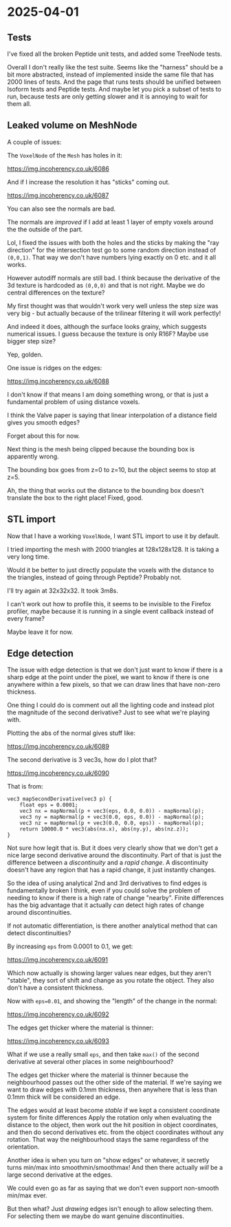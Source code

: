 # 2025-04-01

## Tests

I've fixed all the broken Peptide unit tests, and added some TreeNode tests.

Overall I don't really like the test suite. Seems like the "harness"
should be a bit more abstracted, instead of implemented inside the
same file that has 2000 lines of tests. And the page that runs tests
should be unified between Isoform tests and Peptide tests. And maybe
let you pick a subset of tests to run, because tests are only getting
slower and it is annoying to wait for them all.

## Leaked volume on MeshNode

A couple of issues:

The `VoxelNode` of the `Mesh` has holes in it:

https://img.incoherency.co.uk/6086

And if I increase the resolution it has "sticks" coming out.

https://img.incoherency.co.uk/6087

You can also see the normals are bad.

The normals are *improved* if I add at least 1 layer of empty
voxels around the the outside of the part.

Lol, I fixed the issues with both the holes and the sticks by making
the "ray direction" for the intersection test go to
some random direction instead of `(0,0,1)`. That way we don't have
numbers lying exactly on 0 etc. and it all works.

However autodiff normals are still bad. I think because the derivative
of the 3d texture is hardcoded as `(0,0,0)` and that is not right.
Maybe we do central differences on the texture?

My first thought was that wouldn't work very well unless the step
size was very big - but actually because of the trilinear filtering it
will work perfectly!

And indeed it does, although the surface looks grainy, which suggests
numerical issues. I guess because the texture is only R16F? Maybe
use bigger step size?

Yep, golden.

One issue is ridges on the edges:

https://img.incoherency.co.uk/6088

I don't know if that means I am doing something wrong, or that is
just a fundamental problem of using distance voxels.

I think the Valve paper is saying that linear interpolation of
a distance field gives you smooth edges?

Forget about this for now.

Next thing is the mesh being clipped because the bounding box is apparently wrong.

The bounding box goes from z=0 to z=10, but the object seems to stop
at z=5.

Ah, the thing that works out the distance to the bounding box
doesn't
translate the box to the right place! Fixed, good.

## STL import

Now that I have a working `VoxelNode`, I want STL import to use
it by default.

I tried importing the mesh with 2000 triangles at 128x128x128. It is taking a very long
time.

Would it be better to just directly populate the voxels with
the distance to the triangles, instead of going through Peptide?
Probably not.

I'll try again at 32x32x32. It took 3m8s.

I can't work out how to profile this, it seems to be invisible to the
Firefox profiler, maybe because it is running in a single event
callback instead of every frame?

Maybe leave it for now.

## Edge detection

The issue with edge detection is that we don't just want to know if there
is a sharp edge at the point under the pixel, we want to know if there
is one anywhere within a few pixels, so that we can draw lines
that have non-zero thickness.

One thing I could do is comment out all the lighting code and instead
plot the magnitude of the second derivative? Just to see what we're
playing with.

Plotting the abs of the normal gives stuff like:

https://img.incoherency.co.uk/6089

The second derivative is 3 vec3s, how do I plot that?

https://img.incoherency.co.uk/6090

That is from:

    vec3 mapSecondDerivative(vec3 p) {
        float eps = 0.0001;
        vec3 nx = mapNormal(p + vec3(eps, 0.0, 0.0)) - mapNormal(p);
        vec3 ny = mapNormal(p + vec3(0.0, eps, 0.0)) - mapNormal(p);
        vec3 nz = mapNormal(p + vec3(0.0, 0.0, eps)) - mapNormal(p);
        return 10000.0 * vec3(abs(nx.x), abs(ny.y), abs(nz.z));
    }

Not sure how legit that is. But it does very clearly show that we don't
get a nice large second derivative around the discontinuity. Part of
that is just the difference between a *discontinuity* and a *rapid
change*. A discontinuity doesn't have any region that has a rapid
change, it just instantly changes.

So the idea of using analytical 2nd and 3rd derivatives to find
edges is fundamentally broken I think, even if you could solve the
problem of needing to know if there is a high rate of change
"nearby". Finite differences has the
big advantage that it actually *can* detect high rates of change
around discontinuities.

If not automatic differentiation, is there another analytical method
that can detect discontinuities?

By increasing `eps` from 0.0001 to 0.1, we get:

https://img.incoherency.co.uk/6091

Which now actually is showing larger values near edges, but they
aren't "stable", they sort of shift and change as you rotate the
object. They also don't have a consistent thickness.

Now with `eps=0.01`, and showing the "length" of the change in the
normal:

https://img.incoherency.co.uk/6092

The edges get thicker where the material is thinner:

https://img.incoherency.co.uk/6093

What if we use a really small `eps`, and then take `max()` of the
second derivative at several other places in some neighbourhood?

The edges get thicker where the material is thinner because the
neighbourhood passes out the other side of the material. If we're
saying we want to draw edges with 0.1mm thickness, then anywhere that
is less than 0.1mm thick will be considered an edge.

The edges would at least become *stable* if we kept a consistent
coordinate system for finite differences Apply the rotation
only when evaluating the distance to the object, then work out the
hit position in object coordinates, and then do second derivatives
etc. from the object coordinates without any rotation. That way the
neighbourhood stays the same regardless of the orientation.

Another idea is when you turn on "show edges" or whatever, it
secretly turns min/max into smoothmin/smoothmax! And then there
actually *will* be a large second derivative at the edges.

We could even go as far as saying that we don't even support non-smooth
min/max ever.

But then what? Just *drawing* edges isn't enough to allow selecting
them. For selecting them we maybe do want genuine discontinuities.
